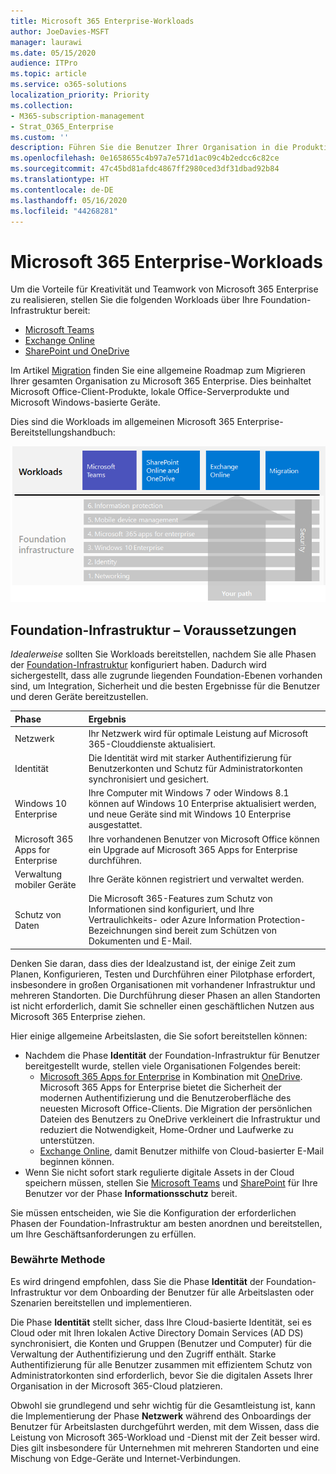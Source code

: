 ```yaml
---
title: Microsoft 365 Enterprise-Workloads
author: JoeDavies-MSFT
manager: laurawi
ms.date: 05/15/2020
audience: ITPro
ms.topic: article
ms.service: o365-solutions
localization_priority: Priority
ms.collection:
- M365-subscription-management
- Strat_O365_Enterprise
ms.custom: ''
description: Führen Sie die Benutzer Ihrer Organisation in die Produktivitätsworkloads von Microsoft 365 Enterprise ein.
ms.openlocfilehash: 0e1658655c4b97a7e571d1ac09c4b2edcc6c82ce
ms.sourcegitcommit: 47c45bd81afdc4867ff2980ced3df31dbad92b84
ms.translationtype: HT
ms.contentlocale: de-DE
ms.lasthandoff: 05/16/2020
ms.locfileid: "44268281"
---
```

# <a name="microsoft-365-for-enterprise-workloads"></a>Microsoft 365 Enterprise-Workloads

Um die Vorteile für Kreativität und Teamwork von Microsoft 365 Enterprise zu realisieren, stellen Sie die folgenden Workloads über Ihre Foundation-Infrastruktur bereit:

- [Microsoft Teams](teams-workload.md)
- [Exchange Online](exchangeonline-workload.md)
- [SharePoint und OneDrive](sharepoint-online-onedrive-workload.md)

Im Artikel [Migration](migration-microsoft-365-enterprise-workload.md) finden Sie eine allgemeine Roadmap zum Migrieren Ihrer gesamten Organisation zu Microsoft 365 Enterprise. Dies beinhaltet Microsoft Office-Client-Produkte, lokale Office-Serverprodukte und Microsoft Windows-basierte Geräte.

Dies sind die Workloads im allgemeinen Microsoft 365 Enterprise-Bereitstellungshandbuch:

![Workloads im allgemeinen Microsoft 365 Enterprise-Bereitstellungshandbuch](../media/deploy-workloads/m365-deploy-content-arch-workloads.png)

## <a name="foundation-infrastructure-prerequisites"></a>Foundation-Infrastruktur – Voraussetzungen

*Idealerweise* sollten Sie Workloads bereitstellen, nachdem Sie alle Phasen der [Foundation-Infrastruktur](deploy-foundation-infrastructure.md) konfiguriert haben. Dadurch wird sichergestellt, dass alle zugrunde liegenden Foundation-Ebenen vorhanden sind, um Integration, Sicherheit und die besten Ergebnisse für die Benutzer und deren Geräte bereitzustellen.

| Phase | Ergebnis |
|:-------|:-----|
| Netzwerk | Ihr Netzwerk wird für optimale Leistung auf Microsoft 365-Clouddienste aktualisiert. |
| Identität | Die Identität wird mit starker Authentifizierung für Benutzerkonten und Schutz für Administratorkonten synchronisiert und gesichert. |
| Windows 10 Enterprise | Ihre Computer mit Windows 7 oder Windows 8.1 können auf Windows 10 Enterprise aktualisiert werden, und neue Geräte sind mit Windows 10 Enterprise ausgestattet. |
| Microsoft 365 Apps for Enterprise | Ihre vorhandenen Benutzer von Microsoft Office können ein Upgrade auf Microsoft 365 Apps for Enterprise durchführen. |
| Verwaltung mobiler Geräte | Ihre Geräte können registriert und verwaltet werden. |
| Schutz von Daten | Die Microsoft 365-Features zum Schutz von Informationen sind konfiguriert, und Ihre Vertraulichkeits- oder Azure Information Protection-Bezeichnungen sind bereit zum Schützen von Dokumenten und E-Mail. |

Denken Sie daran, dass dies der Idealzustand ist, der einige Zeit zum Planen, Konfigurieren, Testen und Durchführen einer Pilotphase erfordert, insbesondere in großen Organisationen mit vorhandener Infrastruktur und mehreren Standorten. Die Durchführung dieser Phasen an allen Standorten ist nicht erforderlich, damit Sie schneller einen geschäftlichen Nutzen aus Microsoft 365 Enterprise ziehen. 

Hier einige allgemeine Arbeitslasten, die Sie sofort bereitstellen können: 

- Nachdem die Phase **Identität** der Foundation-Infrastruktur für Benutzer bereitgestellt wurde, stellen viele Organisationen Folgendes bereit:
  - [Microsoft 365 Apps for Enterprise](office365proplus-infrastructure.md) in Kombination mit [OneDrive](https://docs.microsoft.com/onedrive/plan-onedrive-enterprise). Microsoft 365 Apps for Enterprise bietet die Sicherheit der modernen Authentifizierung und die Benutzeroberfläche des neuesten Microsoft Office-Clients. Die Migration der persönlichen Dateien des Benutzers zu OneDrive verkleinert die Infrastruktur und reduziert die Notwendigkeit, Home-Ordner und Laufwerke zu unterstützen.
  - [Exchange Online](exchangeonline-workload.md), damit Benutzer mithilfe von Cloud-basierter E-Mail beginnen können.
- Wenn Sie nicht sofort stark regulierte digitale Assets in der Cloud speichern müssen, stellen Sie [Microsoft Teams](teams-workload.md) und [SharePoint](sharepoint-online-onedrive-workload.md) für Ihre Benutzer vor der Phase **Informationsschutz** bereit.

Sie müssen entscheiden, wie Sie die Konfiguration der erforderlichen Phasen der Foundation-Infrastruktur am besten anordnen und bereitstellen, um Ihre Geschäftsanforderungen zu erfüllen.

### <a name="best-practice"></a>Bewährte Methode

Es wird dringend empfohlen, dass Sie die Phase **Identität** der Foundation-Infrastruktur vor dem Onboarding der Benutzer für alle Arbeitslasten oder Szenarien bereitstellen und implementieren.

Die Phase **Identität** stellt sicher, dass Ihre Cloud-basierte Identität, sei es Cloud oder mit Ihren lokalen Active Directory Domain Services (AD DS) synchronisiert, die Konten und Gruppen (Benutzer und Computer) für die Verwaltung der Authentifizierung und den Zugriff enthält. Starke Authentifizierung für alle Benutzer zusammen mit effizientem Schutz von Administratorkonten sind erforderlich, bevor Sie die digitalen Assets Ihrer Organisation in der Microsoft 365-Cloud platzieren.

Obwohl sie grundlegend und sehr wichtig für die Gesamtleistung ist, kann die Implementierung der Phase **Netzwerk** während des Onboardings der Benutzer für Arbeitslasten durchgeführt werden, mit dem Wissen, dass die Leistung von Microsoft 365-Workload und -Dienst mit der Zeit besser wird. Dies gilt insbesondere für Unternehmen mit mehreren Standorten und eine Mischung von Edge-Geräte und Internet-Verbindungen.
